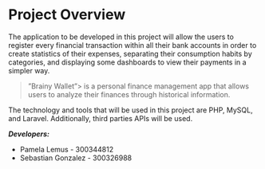 # **Project Overview**

The application to be developed in this project will allow the users to register every financial transaction within all their bank accounts in order to create statistics of their expenses, separating their consumption habits by categories, and displaying some dashboards to view their payments in a simpler way. 

> ”Brainy Wallet”>  is a personal finance management app that allows users to analyze their finances through historical information.

The technology and tools that will be used in this project are PHP, MySQL, and Laravel. Additionally, third parties APIs will be used.

***Developers:***
- Pamela Lemus - 300344812
- Sebastian Gonzalez - 300326988
